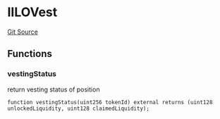 # IILOVest
[Git Source](https://github.com/KYRDTeam/ilo-contracts/blob/9e42e9db28c24294412a28a8dafd05701a97c9bc/src/interfaces/IILOVest.sol)


## Functions
### vestingStatus

return vesting status of position


```solidity
function vestingStatus(uint256 tokenId) external returns (uint128 unlockedLiquidity, uint128 claimedLiquidity);
```

